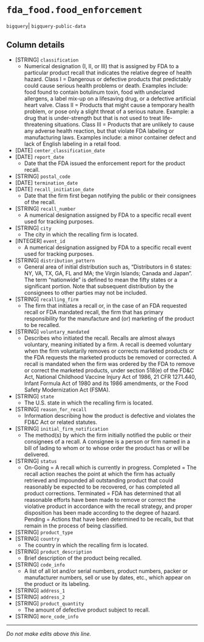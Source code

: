 # `fda_food.food_enforcement`
`bigquery`| `bigquery-public-data`

## Column details
* [STRING]    `classification`
  - Numerical designation (I, II, or III) that is assigned by FDA to a particular product recall that indicates the relative degree of health hazard. Class I = Dangerous or defective products that predictably could cause serious health problems or death. Examples include: food found to contain botulinum toxin, food with undeclared allergens, a label mix-up on a lifesaving drug, or a defective artificial heart valve. Class II = Products that might cause a temporary health problem, or pose only a slight threat of a serious nature. Example: a drug that is under-strength but that is not used to treat life-threatening situations. Class III = Products that are unlikely to cause any adverse health reaction, but that violate FDA labeling or manufacturing laws. Examples include: a minor container defect and lack of English labeling in a retail food.
* [DATE]      `center_classification_date`
* [DATE]      `report_date`
  - Date that the FDA issued the enforcement report for the product recall.
* [STRING]    `postal_code`
* [DATE]      `termination_date`
* [DATE]      `recall_initiation_date`
  - Date that the firm first began notifying the public or their consignees of the recall.
* [STRING]    `recall_number`
  - A numerical designation assigned by FDA to a specific recall event used for tracking purposes.
* [STRING]    `city`
  - The city in which the recalling firm is located.
* [INTEGER]   `event_id`
  - A numerical designation assigned by FDA to a specific recall event used for tracking purposes.
* [STRING]    `distribution_pattern`
  - General area of initial distribution such as, “Distributors in 6 states: NY, VA, TX, GA, FL and MA; the Virgin Islands; Canada and Japan”. The term “nationwide” is defined to mean the fifty states or a significant portion. Note that subsequent distribution by the consignees to other parties may not be included.
* [STRING]    `recalling_firm`
  - The firm that initiates a recall or, in the case of an FDA requested recall or FDA mandated recall, the firm that has primary responsibility for the manufacture and (or) marketing of the product to be recalled.
* [STRING]    `voluntary_mandated`
  - Describes who initiated the recall. Recalls are almost always voluntary, meaning initiated by a firm. A recall is deemed voluntary when the firm voluntarily removes or corrects marketed products or the FDA requests the marketed products be removed or corrected. A recall is mandated when the firm was ordered by the FDA to remove or correct the marketed products, under section 518(e) of the FD&C Act, National Childhood Vaccine Injury Act of 1986, 21 CFR 1271.440, Infant Formula Act of 1980 and its 1986 amendments, or the Food Safety Modernization Act (FSMA).
* [STRING]    `state`
  - The U.S. state in which the recalling firm is located.
* [STRING]    `reason_for_recall`
  - Information describing how the product is defective and violates the FD&C Act or related statutes.
* [STRING]    `initial_firm_notification`
  - The method(s) by which the firm initially notified the public or their consignees of a recall. A consignee is a person or firm named in a bill of lading to whom or to whose order the product has or will be delivered.
* [STRING]    `status`
  - On-Going = A recall which is currently in progress.  Completed = The recall action reaches the point at which the firm has actually retrieved and impounded all outstanding product that could reasonably be expected to be recovered, or has completed all product corrections. Terminated = FDA has determined that all reasonable efforts have been made to remove or correct the violative product in accordance with the recall strategy, and proper disposition has been made according to the degree of hazard. Pending = Actions that have been determined to be recalls, but that remain in the process of being classified.
* [STRING]    `product_type`
* [STRING]    `country`
  - The country in which the recalling firm is located.
* [STRING]    `product_description`
  - Brief description of the product being recalled.
* [STRING]    `code_info`
  - A list of all lot and/or serial numbers, product numbers, packer or manufacturer numbers, sell or use by dates, etc., which appear on the product or its labeling.
* [STRING]    `address_1`
* [STRING]    `address_2`
* [STRING]    `product_quantity`
  - The amount of defective product subject to recall.
* [STRING]    `more_code_info`

-------------------------------------------------------------------------------
*Do not make edits above this line.*
